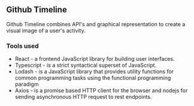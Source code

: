 ## Github Timeline
Github Timeline combines API's and graphical representation to create a visual image of a user's activity.

### Tools used
- React - a frontend JavaScript library for building user interfaces. 
- Typescript - is a strict syntactical superset of JavaScript.
- Lodash - is a JavaScript library that provides utility functions for common programming tasks using the functional programming paradigm 
- Axios - is a promise based HTTP client for the browser and nodejs for sending asynchronous HTTP request to rest endpoints.
